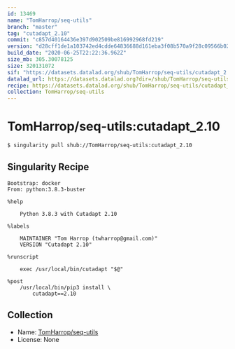```yaml
---
id: 13469
name: "TomHarrop/seq-utils"
branch: "master"
tag: "cutadapt_2.10"
commit: "c857d40164436e397d902509be816992968fd219"
version: "d28cff1de1a103742ed4cdde64836688d161eba3f08b570a9f28c09566b02406"
build_date: "2020-06-25T22:22:36.962Z"
size_mb: 305.30078125
size: 320131072
sif: "https://datasets.datalad.org/shub/TomHarrop/seq-utils/cutadapt_2.10/2020-06-25-c857d401-d28cff1d/d28cff1de1a103742ed4cdde64836688d161eba3f08b570a9f28c09566b02406.sif"
datalad_url: https://datasets.datalad.org?dir=/shub/TomHarrop/seq-utils/cutadapt_2.10/2020-06-25-c857d401-d28cff1d/
recipe: https://datasets.datalad.org/shub/TomHarrop/seq-utils/cutadapt_2.10/2020-06-25-c857d401-d28cff1d/Singularity
collection: TomHarrop/seq-utils
---
```


# TomHarrop/seq-utils:cutadapt_2.10

```bash
$ singularity pull shub://TomHarrop/seq-utils:cutadapt_2.10
```

## Singularity Recipe

```singularity
Bootstrap: docker
From: python:3.8.3-buster

%help

    Python 3.8.3 with Cutadapt 2.10
    
%labels

    MAINTAINER "Tom Harrop (twharrop@gmail.com)"
    VERSION "Cutadapt 2.10"

%runscript

    exec /usr/local/bin/cutadapt "$@"

%post
    /usr/local/bin/pip3 install \
        cutadapt==2.10
```

## Collection

 - Name: [TomHarrop/seq-utils](https://github.com/TomHarrop/seq-utils)
 - License: None

